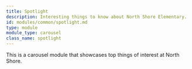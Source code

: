 ```yaml
---
title: Spotlight
description: Interesting things to know about North Shore Elementary.
id: modules/common/spotlight.md
type: module
module_type: carousel
class_name: spotlight
---
```

This is a carousel module that showcases top things of interest at North Shore.